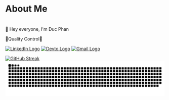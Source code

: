 <h1>About Me<h1></h1>
👋 Hey everyone, I'm Duc Phan

🐞Quality Control🐞

[![LinkedIn Logo](https://raw.githubusercontent.com/Gerphan94/Gerphan94/main/Image/linkedin.ico)](https://www.linkedin.com/in/gerphan94)
[![Devto Logo](https://raw.githubusercontent.com/Gerphan94/Gerphan94/main/Image/devto.ico)](https://dev.to/gerphan94)
[![Gmail Logo](https://raw.githubusercontent.com/Gerphan94/Gerphan94/main/Image/gmail.ico)](ducpn1194@gmail.com)

[![GitHub Streak](https://github-readme-streak-stats.herokuapp.com?user=Gerphan94)](https://git.io/streak-stats)
![Snake svg](https://github.com/Gerphan94/Gerphan94/blob/output/github-contribution-grid-snake.svg)

